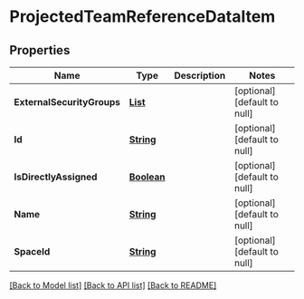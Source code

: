 # ProjectedTeamReferenceDataItem
## Properties

Name | Type | Description | Notes
------------ | ------------- | ------------- | -------------
**ExternalSecurityGroups** | [**List**](NamedReferenceItem.md) |  | [optional] [default to null]
**Id** | [**String**](string.md) |  | [optional] [default to null]
**IsDirectlyAssigned** | [**Boolean**](boolean.md) |  | [optional] [default to null]
**Name** | [**String**](string.md) |  | [optional] [default to null]
**SpaceId** | [**String**](string.md) |  | [optional] [default to null]

[[Back to Model list]](../README.md#documentation-for-models) [[Back to API list]](../README.md#documentation-for-api-endpoints) [[Back to README]](../README.md)

